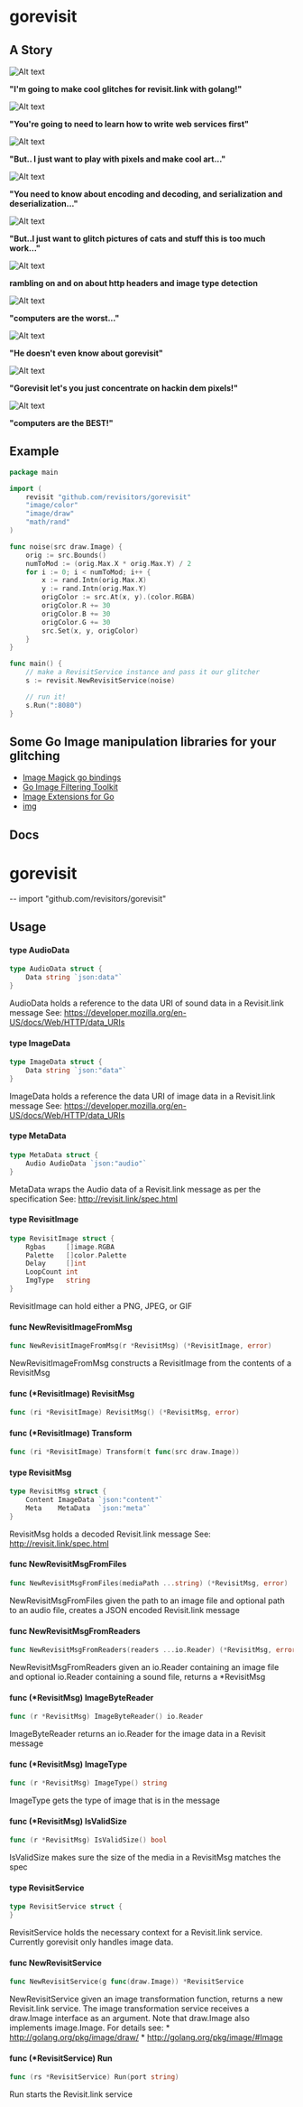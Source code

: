 gorevisit
=========

A Story
-------

![Alt text](/public/images/happyfrodo.jpg?raw=true "excited frodo")

**"I'm going to make cool glitches for revisit.link with golang!"**

![Alt text](/public/images/killjoyaragorn.jpg?raw=true "buzzkill aragorn")

**"You're going to need to learn how to write web services first"**

![Alt text](/public/images/worriedfrodo.jpg?raw=true "worried frodo")

**"But.. I just want to play with pixels and make cool art..."**

![Alt text](/public/images/killjoyaragorn.jpg?raw=true "buzzkill aragorn")

**"You need to know about encoding and decoding, and serialization and deserialization..."**

![Alt text](/public/images/scaredfrodo.jpg?raw=true "scared frodo")

 **"But..I just want to glitch pictures of cats and stuff this is too much work..."**

![Alt text](/public/images/killjoyaragorn.jpg?raw=true "buzzkill aragorn")

**rambling on and on about http headers and image type detection**

![Alt text](/public/images/sickfrodo.jpg?raw=true "sick frodo")

 **"computers are the worst..."**

![Alt text](/public/images/whataboutgorevisit.jpg?raw=true "what about gorevisit")

**"He doesn't even know about gorevisit"**

![Alt text](/public/images/helpfuleowyn.jpg?raw=true "let's tell him about it")

**"Gorevisit let's you just concentrate on hackin dem pixels!"**

![Alt text](/public/images/happyfrodo.jpg?raw=true "excited frodo")

**"computers are the BEST!"**

Example
-------
```go
package main

import (
	revisit "github.com/revisitors/gorevisit"
	"image/color"
	"image/draw"
	"math/rand"
)

func noise(src draw.Image) {
	orig := src.Bounds()
	numToMod := (orig.Max.X * orig.Max.Y) / 2
	for i := 0; i < numToMod; i++ {
		x := rand.Intn(orig.Max.X)
		y := rand.Intn(orig.Max.Y)
		origColor := src.At(x, y).(color.RGBA)
		origColor.R += 30
		origColor.B += 30
		origColor.G += 30
		src.Set(x, y, origColor)
	}
}

func main() {
	// make a RevisitService instance and pass it our glitcher
	s := revisit.NewRevisitService(noise)

	// run it!
	s.Run(":8080")
}
```

Some Go Image manipulation libraries for your glitching
----------

* [Image Magick go bindings](https://github.com/gographics/imagick)
* [Go Image Filtering Toolkit](https://github.com/disintegration/gift)
* [Image Extensions for Go](https://github.com/samuel/go-imagex)
* [img](https://github.com/hawx/img)


Docs
----

# gorevisit
--
    import "github.com/revisitors/gorevisit"


## Usage

#### type AudioData

```go
type AudioData struct {
	Data string `json:data"`
}
```

AudioData holds a reference to the data URI of sound data in a Revisit.link
message See: https://developer.mozilla.org/en-US/docs/Web/HTTP/data_URIs

#### type ImageData

```go
type ImageData struct {
	Data string `json:"data"`
}
```

ImageData holds a reference the data URI of image data in a Revisit.link message
See: https://developer.mozilla.org/en-US/docs/Web/HTTP/data_URIs

#### type MetaData

```go
type MetaData struct {
	Audio AudioData `json:"audio"`
}
```

MetaData wraps the Audio data of a Revisit.link message as per the specification
See: http://revisit.link/spec.html

#### type RevisitImage

```go
type RevisitImage struct {
	Rgbas     []image.RGBA
	Palette   []color.Palette
	Delay     []int
	LoopCount int
	ImgType   string
}
```

RevisitImage can hold either a PNG, JPEG, or GIF

#### func  NewRevisitImageFromMsg

```go
func NewRevisitImageFromMsg(r *RevisitMsg) (*RevisitImage, error)
```
NewRevisitImageFromMsg constructs a RevisitImage from the contents of a
RevisitMsg

#### func (*RevisitImage) RevisitMsg

```go
func (ri *RevisitImage) RevisitMsg() (*RevisitMsg, error)
```

#### func (*RevisitImage) Transform

```go
func (ri *RevisitImage) Transform(t func(src draw.Image))
```

#### type RevisitMsg

```go
type RevisitMsg struct {
	Content ImageData `json:"content"`
	Meta    MetaData  `json:"meta"`
}
```

RevisitMsg holds a decoded Revisit.link message See:
http://revisit.link/spec.html

#### func  NewRevisitMsgFromFiles

```go
func NewRevisitMsgFromFiles(mediaPath ...string) (*RevisitMsg, error)
```
NewRevisitMsgFromFiles given the path to an image file and optional path to an
audio file, creates a JSON encoded Revisit.link message

#### func  NewRevisitMsgFromReaders

```go
func NewRevisitMsgFromReaders(readers ...io.Reader) (*RevisitMsg, error)
```
NewRevisitMsgFromReaders given an io.Reader containing an image file and
optional io.Reader containing a sound file, returns a *RevisitMsg

#### func (*RevisitMsg) ImageByteReader

```go
func (r *RevisitMsg) ImageByteReader() io.Reader
```
ImageByteReader returns an io.Reader for the image data in a Revisit message

#### func (*RevisitMsg) ImageType

```go
func (r *RevisitMsg) ImageType() string
```
ImageType gets the type of image that is in the message

#### func (*RevisitMsg) IsValidSize

```go
func (r *RevisitMsg) IsValidSize() bool
```
IsValidSize makes sure the size of the media in a RevisitMsg matches the spec

#### type RevisitService

```go
type RevisitService struct {
}
```

RevisitService holds the necessary context for a Revisit.link service. Currently
gorevisit only handles image data.

#### func  NewRevisitService

```go
func NewRevisitService(g func(draw.Image)) *RevisitService
```
NewRevisitService given an image transformation function, returns a new
Revisit.link service. The image transformation service receives a draw.Image
interface as an argument. Note that draw.Image also implements image.Image. For
details see: * http://golang.org/pkg/image/draw/ *
http://golang.org/pkg/image/#Image

#### func (*RevisitService) Run

```go
func (rs *RevisitService) Run(port string)
```
Run starts the Revisit.link service
